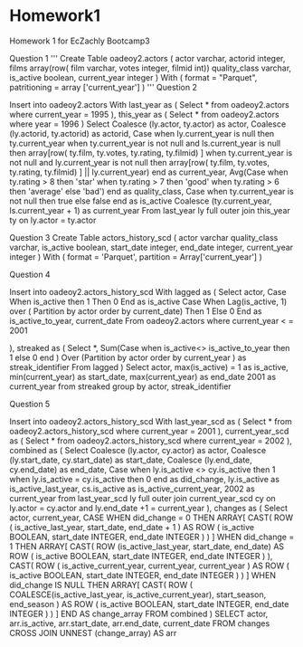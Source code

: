 # Homework1
Homework 1 for EcZachly Bootcamp3

Question 1
'''
Create Table oadeoy2.actors 
(
  actor varchar,
  actorid integer,
  films array(row(
    film varchar,
    votes integer,
    filmid int))
  quality_class varchar,
  is_active boolean,
  current_year integer
)
With 
(
format = "Parquet",
patritioning = array ['current_year']
)
'''
Question 2

Insert into oadeoy2.actors
With
  last_year as (
    Select *
    from oadeoy2.actors
    where current_year = 1995
    ),
  this_year as (
  Select *
  from oadeoy2.actors
  where year = 1996
    )
Select 
  Coalesce (ly.actor, ty.actor) as actor,
  Coalesce (ly.actorid, ty.actorid) as actorid,
  Case when ly.current_year is null then
ty.current_year 
  when ty.current_year is not null and 
  ls.current_year is null then 
  array[row(
  ty.film,
  ty.votes,
  ty.rating,
  ty.filmid)
  ]
  when ty.current_year is not null and
  ly.current_year is not null then
  array[row(
  ty.film,
  ty.votes,
  ty.rating,
  ty.filmid)
  ] || ly.current_year) end as current_year,
  Avg(Case 
  when ty.rating > 8 then 'star'
  when ty.rating > 7 then 'good'
  when ty.rating > 6 then 'average'
  else 'bad')
  end as quality_class,
  Case 
    when ty.current_year is not null  then true
    else false
    end as is_active 
  Coalesce (ty.current_year, ls.current_year + 1) as current_year
  From last_year ly
  full outer join this_year ty on
ly.actor = ty.actor

Question 3
Create Table actors_history_scd 
(
  actor varchar
  quality_class varchar,
  is_active boolean,
  start_date integer,
  end_date integer,
  current_year integer
)
With
(
  format = 'Parquet',
  partition = Array['current_year']
)


Question 4

Insert into oadeoy2.actors_history_scd
With 
  lagged as 
  (
    Select 
      actor,
      Case 
        When is_active then 1 
        Then 0 
      End as is_active
      Case 
        When Lag(is_active, 1) over (
          Partition by actor
          order by 
            current_date) Then 1
            Else 0
        End as is_active_to_year,
        current_date
        From oadeoy2.actors
         where current_year < = 2001
         
   ),
   streaked as
   (
     Select *,
       Sum(Case 
         when is_active<>
         is_active_to_year then 1
         else 0
         end
         ) Over
         (Partition by 
           actor
           order by 
           current_year
           ) as streak_identifier
       From lagged
       )
 Select
   actor,
   max(is_active) = 1 as is_active,
   min(current_year) as start_date,
   max(current_year) as end_date
   2001 as current_year
 from 
   streaked
 group by 
   actor,
   streak_identifier 


Question 5

Insert into oadeoy2.actors_history_scd
With 
  last_year_scd as 
  (
  Select *
  from oadeoy2.actors_history_scd
  where
    current_year = 2001
    ),
  current_year_scd as
  ( 
  Select *
  from oadeoy2.actors_history_scd
  where current_year = 2002
  ),
  combined as
  (
  Select 
  Coalesce (ly.actor, cy.actor) as actor,
  Coalesce (ly.start_date, cy.start_date) as start_date,
  Coalesce (ly.end_date, cy.end_date) as end_date,
  Case
    when ly.is_active <> cy.is_active
  then 1
    when ly.is_active = cy.is_active
  then 0
    end as did_change,
    ly.is_active as
  is_active_last_year,
    cs.is_active as
  is_active_current_year,
  2002 as current_year
from 
  last_year_scd ly
  full outer join current_year_scd cy
  on
  ly.actor = cy.actor and ly.end_date +1 = current_year
  ),
  changes as
  (
    Select 
      actor,
      current_year,
      CASE
        WHEN did_change = 0 THEN ARRAY[
          CAST(
            ROW (
              is_active_last_year,
              start_date,
              end_date + 1
            ) AS ROW (
              is_active BOOLEAN,
              start_date INTEGER,
              end_date INTEGER
            )
          )
        ]
        WHEN did_change = 1 THEN ARRAY[
          CAST(
            ROW (is_active_last_year, start_date, end_date) AS ROW (
              is_active BOOLEAN,
              start_date INTEGER,
              end_date INTEGER
            )
          ),
          CAST(
            ROW (
              is_active_current_year,
              current_year,
              current_year
            ) AS ROW (
              is_active BOOLEAN,
              start_date INTEGER,
              end_date INTEGER
            )
          )
        ]
        WHEN did_change IS NULL THEN ARRAY[
          CAST(
            ROW (
              COALESCE(is_active_last_year, is_active_current_year),
              start_season,
              end_season
            ) AS ROW (
              is_active BOOLEAN,
              start_date INTEGER,
              end_date INTEGER
            )
          )
        ]
      END AS change_array
    FROM
      combined
  )
SELECT
  actor,
  arr.is_active,
  arr.start_date,
  arr.end_date,
  current_date
FROM
changes
  CROSS JOIN UNNEST (change_array) AS arr    
        
         
